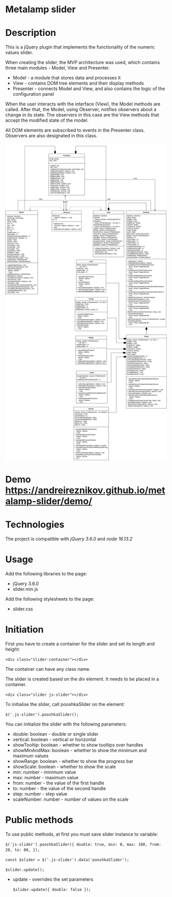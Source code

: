 # Metalamp slider

# Description

This is a jQuery plugin that implements the functionality of the numeric values slider.

When creating the slider, the MVP architecture was used, which contains three main modules - Model, View and Presenter.

- Model - a module that stores data and processes it
- View - contains DOM tree elements and their display methods
- Presenter - connects Model and View, and also contains the logic of the configuration panel

When the user interacts with the interface (View), the Model methods are called. After that, the Model, using Observer, notifies observers about a change in its state. The observers in this case are the View methods that accept the modified state of the model.

All DOM elements are subscribed to events in the Presenter class. Observers are also designated in this class.

![UML](/UML-pooshkaSlider.png "UML")

# Demo https://andreireznikov.github.io/metalamp-slider/demo/

# Technologies

The project is compatible with *jQuery 3.6.0* and *node 16.13.2*

# Usage

Add the following libraries to the page:

- jQuery 3.6.0
- slider.min.js

Add the following stylesheets to the page:

- slider.css

# Initiation

First you have to create a container for the slider and set its length and height:

`<div class="slider-container"></div>`

The container can have any class name.

The slider is created based on the div element. It needs to be placed in a container.

`<div class="slider js-slider"></div>`

To initialise the slider, call pooshkaSlider on the element:

`$('.js-slider').pooshkaSlider();`

You can initialize the slider with the following parameters:

  - double: boolean - double or single slider
  - vertical: boolean - vertical or horizontal
  - showTooltip: boolean - whether to show tooltips over handles
  - showMinAndMax: boolean - whether to show the minimum and maximum values
  - showRange: boolean - whether to show the progress bar
  - showScale: boolean - whether to show the scale
  - min: number - minimum value
  - max: number - maximum value
  - from: number - the value of the first handle
  - to: number - the value of the second handle
  - step: number - step value
  - scaleNumber: number - number of values on the scale

# Public methods

To use public methods, at first you must save slider instance to variable:

`$('js-slider').pooshkaSlider({
   double: true,
   min: 0,
   max: 100,
   from: 20,
   to: 80,
 });`

 `const $slider = $('.js-slider').data('pooshkaSlider');`

 `$slider.update();`

 - update - overrides the set parameters

    `$slider.update({
      double: false
    });`



